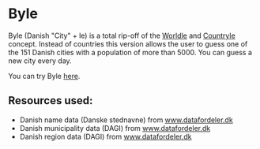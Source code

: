 # Byle

Byle (Danish "City" + le) is a total rip-off of the [Worldle](https://github.com/teuteuf/worldle) and [Countryle](https://countryle.com) concept. Instead of countries this version allows the user to guess one of the 151 Danish cities with a population of more than 5000. You can guess a new city every day.

You can try Byle [here](https://byle.askefc.net).

## Resources used:
* Danish name data (Danske stednavne) from www.datafordeler.dk
* Danish municipality data (DAGI) from www.datafordeler.dk
* Danish region data (DAGI) from www.datafordeler.dk
